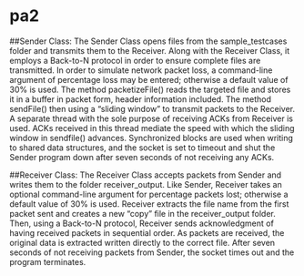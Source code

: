 # pa2
##Sender Class:
The Sender Class opens files from the sample_testcases folder and transmits them to the Receiver. Along with the Receiver Class, it employs a Back-to-N protocol in order to ensure complete files are transmitted. In order to simulate network packet loss, a command-line argument of percentage loss may be entered; otherwise a default value of 30% is used.
	The method packetizeFile() reads the targeted file and stores it in a buffer in packet form, header information included. The method sendFile()  then using a “sliding window” to transmit packets to the Receiver.
	A separate thread with the sole purpose of receiving ACKs from Receiver is used. ACKs received in this thread mediate the speed with which the sliding window in sendfile() advances. Synchronized blocks are used when writing to shared data structures, and the socket is set to timeout and shut the Sender program down after seven seconds of not receiving any ACKs. 

##Receiver Class:
The Receiver Class accepts packets from Sender and writes them to the folder receiver_output. Like Sender, Receiver takes an optional command-line argument for percentage packets lost; otherwise a default value of 30% is used.
	Receiver extracts the file name from the first packet sent and creates a new “copy” file in the receiver_output folder. Then, using a Back-to-N protocol, Receiver sends acknowledgment of having received packets in sequential order. As packets are received, the original data is extracted written directly to the correct file. After seven seconds of not receiving packets from Sender, the  socket times out and the program terminates. 
